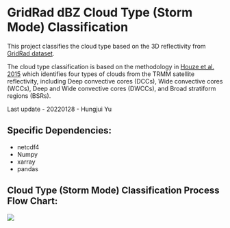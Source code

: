 # GridRad dBZ Cloud Type (Storm Mode) Classification

This project classifies the cloud type based on the 3D reflectivity from [GridRad dataset](http://gridrad.org/index.html).

The cloud type classification is based on the methodology in [Houze et al. 2015](https://agupubs.onlinelibrary.wiley.com/doi/10.1002/2015RG000488) which identifies four types of clouds from the TRMM satellite reflectivity, including Deep convective cores (DCCs), Wide convective cores (WCCs), Deep and Wide convective cores (DWCCs), and Broad stratiform regions (BSRs).

Last update - 20220128 - Hungjui Yu

## Specific Dependencies:

* netcdf4
* Numpy
* xarray
* pandas

## Cloud Type (Storm Mode) Classification Process Flow Chart:

![](https://github.com/yuhungjui/WRF_dBZ_Cloud_Classification/blob/main/WRF_dBZ_Class_CONUS1/Storm_Mode_Flow.png)
